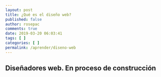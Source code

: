 ```yaml
---
layout: post
title: ¿Qué es el diseño web?
published: false
author: rosepac
comments: true
date: 2019-03-20 06:03:41
tags: [ ]
categories: [ ]
permalink: /aprender/diseno-web
---
```

## Diseñadores web. En proceso de construcción